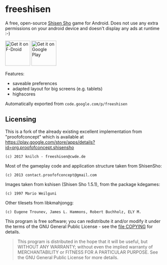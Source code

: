 # freeshisen

A free, open-source [Shisen Sho](http://en.wikipedia.org/wiki/Shisen_sho) game for Android. Does not use any extra permissions on your android device and doesn't display any ads at runtime :-)

<a href="https://f-droid.org/packages/de.cwde.freeshisen/" target="_blank"> 
<img src="https://f-droid.org/badge/get-it-on.png" alt="Get it on F-Droid" height="80"/></a>
<a href="https://play.google.com/store/apps/details?id=de.cwde.freeshisen">
<img alt="Get it on Google Play" height="80" src="https://play.google.com/intl/en_us/badges/images/generic/en_badge_web_generic.png"/></a>

Features:
  * saveable preferences
  * adapted layout for big screens (e.g. tablets)
  * highscores

Automatically exported from `code.google.com/p/freeshisen`

## Licensing

This is a fork of the already existing excellent implementation from "proofofconcept" which is available at https://play.google.com/store/apps/details?id=org.proofofconcept.shisensho

    (c) 2017 knilch - freeshisen@cwde.de

Most of the gameplay code and application structure taken from ShisenSho:

    (c) 2013 contact.proofofconcept@gmail.com

Images taken from kshisen (Shisen Sho 1.5.1), from the package kdegames:

    (c) 1997 Mario Weilguni
    
Other tilesets from libkmahjongg:  

    (c) Eugene Trounev, James L. Hammons, Robert Buchholz, ELY M. 

This program is free software; you can redistribute it and/or modify it under the terms of the GNU General Public License - see the [file COPYING](https://github.com/knilch0r/freeshisen/blob/master/COPYING) for details.
> This program is distributed in the hope that it will be useful, but WITHOUT ANY WARRANTY; without even the implied warranty of     MERCHANTABILITY or FITNESS FOR A PARTICULAR PURPOSE.  See the GNU General Public License for more details.
